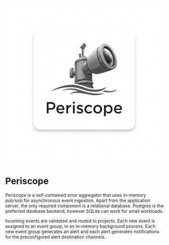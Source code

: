 ![Periscope Logo](images/logo-2.png)

# Periscope

Periscope is a self-contained error aggregator that uses in-memory pub/sub for asynchronous
event ingestion. Apart from the application server, the only required component is a relational database.
Postgres is the preferred database backend, however SQLite can work for small workloads.

Incoming events are validated and routed to projects. Each new event is assigned to an event group,
in an in-memory background process. Each new event group generates an alert and each alert
generates notifications for the preconfigured alert destination channels.
